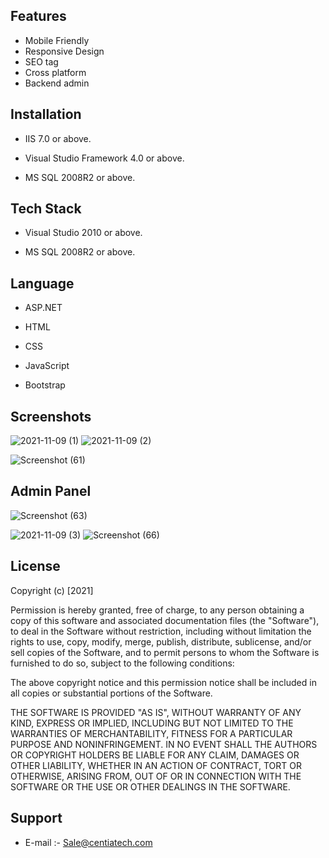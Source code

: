 
## Features

- Mobile Friendly 
- Responsive Design
- SEO tag
- Cross platform
- Backend admin



  
## Installation

- IIS 7.0  or above.

- Visual Studio Framework 4.0 or above.

- MS SQL 2008R2 or above.

## Tech Stack

- Visual Studio 2010 or above.

- MS SQL 2008R2 or above.
  
## Language

- ASP.NET
- HTML

- CSS

- JavaScript
- Bootstrap

## Screenshots

![2021-11-09 (1)](https://user-images.githubusercontent.com/92842316/140905661-59464c8c-ada3-4bce-8f36-a6fbb2e2b91c.png)
![2021-11-09 (2)](https://user-images.githubusercontent.com/92842316/140905686-fe5159f2-79bc-44e2-b783-a12653e57d96.png)

![Screenshot (61)](https://user-images.githubusercontent.com/92842316/140905697-0ccf73ef-543b-4423-88cc-f1be160e2f3a.png)

 ## Admin Panel

![Screenshot (63)](https://user-images.githubusercontent.com/92842316/140905710-fc5d9c83-78d7-4991-89a8-0d8b1e0c5b38.png)

![2021-11-09 (3)](https://user-images.githubusercontent.com/92842316/140905749-94d0960c-aca3-4200-97b8-8e7ab9aa035b.png)
![Screenshot (66)](https://user-images.githubusercontent.com/92842316/140905757-bdc7d578-3f46-445c-b545-034a41d7d67b.png)





## License

Copyright (c) [2021]

Permission is hereby granted, free of charge, to any person obtaining a copy
of this software and associated documentation files (the "Software"), to deal
in the Software without restriction, including without limitation the rights
to use, copy, modify, merge, publish, distribute, sublicense, and/or sell
copies of the Software, and to permit persons to whom the Software is
furnished to do so, subject to the following conditions:

The above copyright notice and this permission notice shall be included in all
copies or substantial portions of the Software.

THE SOFTWARE IS PROVIDED "AS IS", WITHOUT WARRANTY OF ANY KIND, EXPRESS OR
IMPLIED, INCLUDING BUT NOT LIMITED TO THE WARRANTIES OF MERCHANTABILITY,
FITNESS FOR A PARTICULAR PURPOSE AND NONINFRINGEMENT. IN NO EVENT SHALL THE
AUTHORS OR COPYRIGHT HOLDERS BE LIABLE FOR ANY CLAIM, DAMAGES OR OTHER
LIABILITY, WHETHER IN AN ACTION OF CONTRACT, TORT OR OTHERWISE, ARISING FROM,
OUT OF OR IN CONNECTION WITH THE SOFTWARE OR THE USE OR OTHER DEALINGS IN THE
SOFTWARE.

## Support

- E-mail :- Sale@centiatech.com
  
